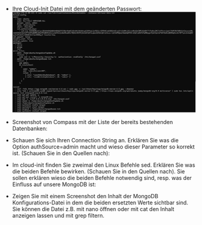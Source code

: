- Ihre Cloud-Init Datei mit dem geänderten Passwort:
![cloud init screenshot](cloud-init-screenshot.png)

- Screenshot von Compass mit der Liste der bereits bestehenden Datenbanken:

- Schauen Sie sich Ihren Connection String an. Erklären Sie was die Option authSource=admin macht und wieso dieser Parameter so korrekt ist.  (Schauen Sie in den Quellen nach):

- Im cloud-init finden Sie zweimal den Linux Befehle sed.
Erklären Sie was die beiden Befehle bewirken. (Schauen Sie in den Quellen nach). Sie sollen erklären wieso die beiden Befehle notwendig sind, resp. was der Einfluss auf unsere MongoDB ist:

- Zeigen Sie mit einem Screenshot den Inhalt der MongoDB Konfigurations-Datei in dem die beiden ersetzten Werte sichtbar sind. Sie können die Datei z.B. mit nano öffnen oder mit cat den Inhalt anzeigen lassen und mit grep filtern.
